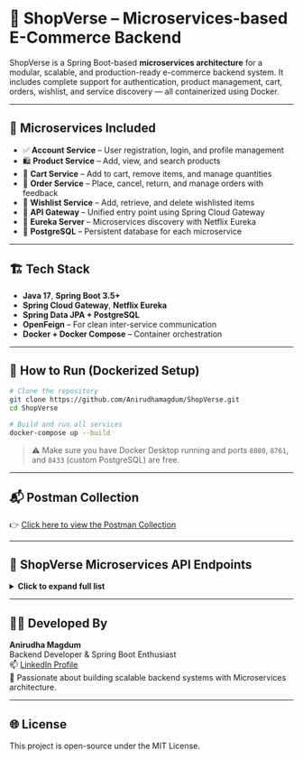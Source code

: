 
# 🛒 ShopVerse – Microservices-based E-Commerce Backend

ShopVerse is a Spring Boot-based **microservices architecture** for a modular, scalable, and production-ready e-commerce backend system. It includes complete support for authentication, product management, cart, orders, wishlist, and service discovery — all containerized using Docker.

---

## 🧩 Microservices Included

- ✅ **Account Service** – User registration, login, and profile management  
- 🛍️ **Product Service** – Add, view, and search products  
- 🛒 **Cart Service** – Add to cart, remove items, and manage quantities  
- 🎯 **Order Service** – Place, cancel, return, and manage orders with feedback  
- 💖 **Wishlist Service** – Add, retrieve, and delete wishlisted items  
- 🚀 **API Gateway** – Unified entry point using Spring Cloud Gateway  
- 🧭 **Eureka Server** – Microservices discovery with Netflix Eureka  
- 🐘 **PostgreSQL** – Persistent database for each microservice

---

## 🏗️ Tech Stack

- **Java 17**, **Spring Boot 3.5+**
- **Spring Cloud Gateway**, **Netflix Eureka**
- **Spring Data JPA + PostgreSQL**
- **OpenFeign** – For clean inter-service communication
- **Docker + Docker Compose** – Container orchestration

---

## 🚀 How to Run (Dockerized Setup)

```bash
# Clone the repository
git clone https://github.com/Anirudhamagdum/ShopVerse.git
cd ShopVerse

# Build and run all services
docker-compose up --build
```

> ⚠️ Make sure you have Docker Desktop running and ports `8080`, `8761`, and `8433` (custom PostgreSQL) are free.

---

## 📬 Postman Collection

👉 [Click here to view the Postman Collection](https://web.postman.co/workspace/My-Workspace~df37cf1f-d550-45e3-8502-f080defe608f/collection/39300276-93e59eac-5c7b-41fd-aac0-db1b3b1b747d?action=share&creator=39300276)

---

## 📖 ShopVerse Microservices API Endpoints

<details>
<summary><strong>Click to expand full list</strong></summary>

```http
GET    /api/product/getallproducts?userName=Anirudha
POST   /api/product/addproduct
GET    /api/product/searchproduct?prefix=iP
GET    /api/product/getdetails?productName=iPhone 16&sellerName=AppleStore

POST   /api/cart/addItem?userName=Raju&productName=...&quantity=2
GET    /api/cart/getcart?userName=Raju
PUT    /api/cart/updatequantity?userName=Raju&...&newQuantity=6
DELETE /api/cart/deleteitem?userName=Raju&...
GET    /api/cart/gettotalprice?userName=Raju

POST   /api/order/placeorder
POST   /api/order/placeorderfromcart?userName=...&productName=...
GET    /api/account/checkuser?userName=Anirudha
GET    /api/order/getorderbystatus?userName=Raju&orderStatus=PLACED
PUT    /api/order/cancelorder?orderId=...&userName=...
POST   /api/order/markasdelivered?orderId=...&userName=...
POST   /api/order/addfeedback
PUT    /api/order/returnorder?orderId=...&userName=...

GET    /api/account/checkuser?userName=Anirudha
POST   /api/account/login?name=...&password=...
POST   /api/account/register

POST   /api/wishlist/addtowishlist
GET    /api/wishlist/getwishlist?userName=Anirudha
DELETE /api/wishlist/deletefromwishlist?userName=...&wishlistId=...
```

</details>

---

## 👨‍💻 Developed By

**Anirudha Magdum**  
Backend Developer & Spring Boot Enthusiast  
📫 [LinkedIn Profile](https://www.linkedin.com/in/anirudhamagdum)  
🚀 Passionate about building scalable backend systems with Microservices architecture.

---

## 🌐 License

This project is open-source under the MIT License.
